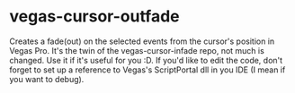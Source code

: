 # vegas-cursor-outfade
Creates a fade(out) on the selected events from the cursor's position in Vegas Pro.
It's the twin of the vegas-cursor-infade repo, not much is changed. Use it if it's useful for you :D.
If you'd like to edit the code, don't forget to set up a reference to Vegas's ScriptPortal dll in you IDE (I mean if you want to debug).
